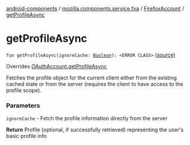 [android-components](../../index.md) / [mozilla.components.service.fxa](../index.md) / [FirefoxAccount](index.md) / [getProfileAsync](./get-profile-async.md)

# getProfileAsync

`fun getProfileAsync(ignoreCache: `[`Boolean`](https://kotlinlang.org/api/latest/jvm/stdlib/kotlin/-boolean/index.html)`): <ERROR CLASS>` [(source)](https://github.com/mozilla-mobile/android-components/blob/master/components/service/firefox-accounts/src/main/java/mozilla/components/service/fxa/FirefoxAccount.kt#L116)

Overrides [OAuthAccount.getProfileAsync](../../mozilla.components.concept.sync/-o-auth-account/get-profile-async.md)

Fetches the profile object for the current client either from the existing cached state
or from the server (requires the client to have access to the profile scope).

### Parameters

`ignoreCache` - Fetch the profile information directly from the server

**Return**
Profile (optional, if successfully retrieved) representing the user's basic profile info

